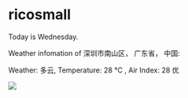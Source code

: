 # ricosmall

Today is Wednesday.

Weather infomation of 深圳市南山区， 广东省， 中国: 

Weather: 多云, Temperature: 28 ℃ , Air Index: 28 优

<img src="https://github-readme-stats.vercel.app/api?username=ricosmall&show_icons=true" />
